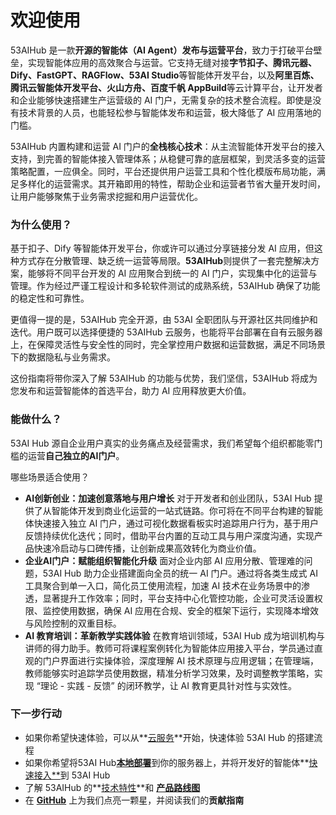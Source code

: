 # 欢迎使用

53AIHub 是一款**开源的智能体（AI Agent）发布与运营平台**，致力于打破平台壁垒，实现智能体应用的高效聚合与运营。它支持无缝对接**字节扣子、腾讯元器、Dify、FastGPT、RAGFlow、53AI Studio**等智能体开发平台，以及**阿里百炼、腾讯云智能体开发平台、火山方舟、百度千帆 AppBuild**等云计算平台，让开发者和企业能够快速搭建生产运营级的 AI 门户，无需复杂的技术整合流程。即使是没有技术背景的人员，也能轻松参与智能体发布和运营，极大降低了 AI 应用落地的门槛。

53AIHub 内置构建和运营 AI 门户的**全栈核心技术**：从主流智能体开发平台的接入支持，到完善的智能体接入管理体系；从稳健可靠的底层框架，到灵活多变的运营策略配置，一应俱全。同时，平台还提供用户运营工具和个性化模版布局功能，满足多样化的运营需求。其开箱即用的特性，帮助企业和运营者节省大量开发时间，让用户能够聚焦于业务需求挖掘和用户运营优化。

### 为什么使用？

基于扣子、Dify 等智能体开发平台，你或许可以通过分享链接分发 AI 应用，但这种方式存在分散管理、缺乏统一运营等局限。**53AIHub**则提供了一套完整解决方案，能够将不同平台开发的 AI 应用聚合到统一的 AI 门户，实现集中化的运营与管理。作为经过严谨工程设计和多轮软件测试的成熟系统，53AIHub 确保了功能的稳定性和可靠性。

更值得一提的是，53AIHub 完全开源，由 53AI 全职团队与开源社区共同维护和迭代。用户既可以选择便捷的 53AIHub 云服务，也能将平台部署在自有云服务器上，在保障灵活性与安全性的同时，完全掌控用户数据和运营数据，满足不同场景下的数据隐私与业务需求。

这份指南将带你深入了解 53AIHub 的功能与优势，我们坚信，53AIHub 将成为您发布和运营智能体的首选平台，助力 AI 应用释放更大价值。

### 能做什么？

53AI Hub 源自企业用户真实的业务痛点及经营需求，我们希望每个组织都能零门槛的运营**自己独立的AI门户**。

哪些场景适合使用？

* **AI创新创业：加速创意落地与用户增长**
  对于开发者和创业团队，53AI Hub 提供了从智能体开发到商业化运营的一站式链路。你可将在不同平台构建的智能体快速接入独立 AI 门户，通过可视化数据看板实时追踪用户行为，基于用户反馈持续优化迭代；同时，借助平台内置的互动工具与用户深度沟通，实现产品快速冷启动与口碑传播，让创新成果高效转化为商业价值。
* **企业AI门户：赋能组织智能化升级**
  面对企业内部 AI 应用分散、管理难的问题，53AI Hub 助力企业搭建面向全员的统一 AI 门户。通过将各类生成式 AI 工具聚合到单一入口，简化员工使用流程，加速 AI 技术在业务场景中的渗透，显著提升工作效率；同时，平台支持中心化管控功能，企业可灵活设置权限、监控使用数据，确保 AI 应用在合规、安全的框架下运行，实现降本增效与风险控制的双重目标。
* **AI 教育培训：革新教学实践体验**
  在教育培训领域，53AI Hub 成为培训机构与讲师的得力助手。教师可将课程案例转化为智能体应用接入平台，学员通过直观的门户界面进行实操体验，深度理解 AI 技术原理与应用逻辑；在管理端，教师能够实时追踪学员使用数据，精准分析学习效果，及时调整教学策略，实现 “理论 - 实践 - 反馈” 的闭环教学，让 AI 教育更具针对性与实效性。

### 下一步行动

* 如果你希望快速体验，可以从**[云服务](/入门/云服务)**开始，快速体验 53AI Hub 的搭建流程
* 如果你希望将53AI Hub[**本地部署**](/入门/本地部署)到你的服务器上，并将开发好的智能体**[快速接入**](/手册/站点配置/平台接入)到 53AI Hub
* 了解 53AIHub 的**[技术特性](/入门/技术特性)**和 **[产品路线图](/入门/产品路线图)**
* 在 **[GitHub](https://github.com/53ai/53aihub)** 上为我们点亮一颗星，并阅读我们的**贡献指南**
